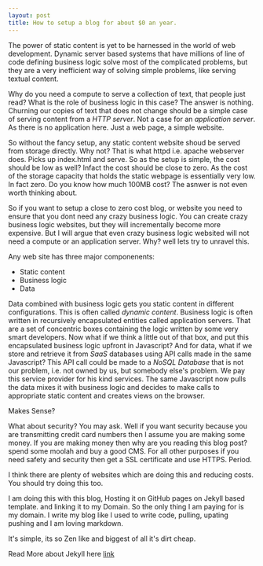 ```yaml
---
layout: post
title: How to setup a blog for about $0 an year.
---
```


The power of static content is yet to be harnessed in the world of web development. Dynamic server based systems that have millions of line of code defining business logic solve most of the complicated problems, but they are a very inefficient way of solving simple problems, like serving textual content. 

Why do you need a compute to serve a collection of text, that people just read? What is the role of business logic in this case? The answer is nothing. Churning our copies of text that does not change should be a simple case of serving content from a _HTTP server_. Not a case for an _application server_. As there is no application here. Just a web page, a simple website.

So without the fancy setup, any static content website shoud be served from storage directly. Why not? That is what httpd i.e. apache webserver does. Picks up index.html and serve. So as the setup is simple, the cost should be low as well? Infact the cost should be close to zero. As the cost of the storage capacity that holds the static webpage is essentially very low. In fact zero. Do you know how much 100MB cost? The asnwer is not even worth thinking about.

So if you want to setup a close to zero cost blog, or website you need to ensure that you dont need any crazy business logic. You can create crazy business logic websites, but they will incrementally become more expensive. But I will argue that even crazy business logic websited will not need a compute or an application server. Why? well lets try to unravel this.

Any web site has three major componenents:

* Static content
* Business logic
* Data

Data combined with business logic gets you static content in different configurations. This is often called _dynamic content_. Business logic is often written in recursively encapsulated entities called application servers. That are a set of concentric boxes containing the logic written by some very smart developers. Now what if we think a little out of that box, and put this encapsulated business logic upfront in Javascript? And for data, what if we store and retrieve it from _SaaS_ databases using API calls made in the same Javascript? This API call could be made to a _NoSQL Database_ that is not our problem, i.e. not owned by us, but somebody else's problem. We pay this service provider for his kind services. The same Javascript now pulls the data mixes it with business logic and decides to make calls to appropriate static content and creates views on the browser.

Makes Sense? 

What about security? You may ask. Well if you want security because you are transmitting credit card numbers then I assume you are making some money. If you are making money then why are you reading this blog post? spend some moolah and buy a good CMS. For all other purposes if you need safety and security then get a SSL certificate and use HTTPS. Period.

I think there are plenty of websites which are doing this and reducing costs. You should try doing this too.

I am doing this with this blog, Hosting it on GitHub pages on Jekyll based template. and linking it to my Domain. So the only thing I am paying for is my domain. I write my blog like I used to write code, pulling, upating pushing and I am loving markdown.

It's simple, its so Zen like and biggest of all it's dirt cheap.

Read More about Jekyll here [link](https://jekyllrb.com/)
